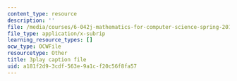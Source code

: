 ```yaml
---
content_type: resource
description: ''
file: /media/courses/6-042j-mathematics-for-computer-science-spring-2015/a181f2d93cdf563e9a1cf20c56f8fa57_RE5PmdGNgj0.vtt
file_type: application/x-subrip
learning_resource_types: []
ocw_type: OCWFile
resourcetype: Other
title: 3play caption file
uid: a181f2d9-3cdf-563e-9a1c-f20c56f8fa57
---
```

